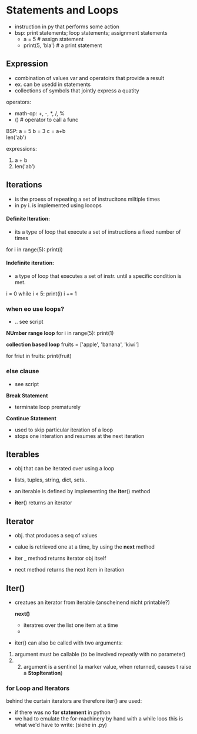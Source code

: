 # Statements and Loops
- instruction in py that performs some action
- bsp: print statements; loop statements; assignment statements 
    - a = 5   # assign statement
    - print(5, 'bla')  # a print statement


## Expression
- combination of values var and operatoirs that provide a result
- ex. can be usedd in statements
- collections  of symbols that jointly express a quatity

operators:
- math-op: +, -, *, /, % 
- ()   # operator to call a func


BSP:
a = 5
b = 3
c = a+b    
len('ab')  

expressions:
1. a + b
2. len('ab')


## Iterations
- is the proess of repeating a set of instrucitons miltiple times
- in py i. is implemented using looops

#### Definite Iteration:
- its a type of loop that execute a set of instructions a fixed number of times

for i in range(5):
    print(i)


#### Indefinite iteration:
- a type of loop that executes a set of instr. until a specific condition is met.

i = 0
while i < 5:
    print(i)
    i += 1

### when eo use loops?
- .. see script


**NUmber range loop**
for i in range(5):
    print(1)


**collection based loop**
fruits = ['apple', 'banana', 'kiwi']

for friut in fruits:
    print(fruit)


### else clause
- see script


**Break Statement**
- terminate loop prematurely


**Continue Statement**
- used to skip particular iteration of a loop
- stops one interation and resumes at the next iteration



## Iterables
- obj that can be iterated over using a loop
- lists, tuples, string, dict, sets..

- an iterable is defined by implementing the __iter__() method
- __iter__() returns an iterator

## Iterator 
- obj. that produces a seq of values
- calue is retrieved one at a time, by using the **next** method

- iter _ method returns iterator obj itself
- nect method returns the next item in iteration 

## Iter()
- creatues an iterator from iterable (anscheinend nicht printable?)

    **next()**
    - iteratres over the list one item at a time
    - 
- iter() can also be called with two arguments:
1. argument must be callable (to be involved repeatly with no parameter)
2. 2. argument is a sentinel  (a marker value, when returned, causes t raise a **StopIteration**)


### for Loop and Iterators
behind the curtain iterators are therefore iter() are used:
-  if there was no **for statement** in python
- we had to emulate the for-machinery by hand with a while loos this is what we'd have to write: (siehe in .py)
